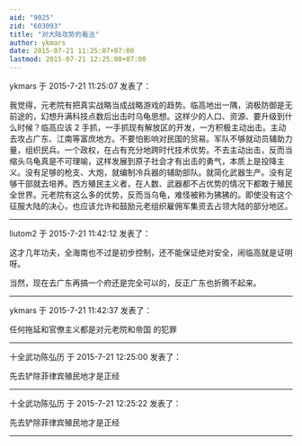 ```yaml
---
aid: "9025"
zid: "603093"
title: "对大陆攻势的看法"
author: ykmars
date: 2015-07-21 11:25:07+07:00
lastmod: 2015-07-21 12:25:00+07:00
---
```


ykmars 于 2015-7-21 11:25:07 发表了：

我觉得，元老院有把真实战略当成战略游戏的趋势。临高地出一隅，消极防御是无前途的，幻想升满科技点数后出击时乌龟思想。这样少的人口、资源、要升级到什么时候？临高应该 2 手抓，一手抓现有解放区的开发，一方积极主动出击。主动去攻占广东、江南等富庶地方。不要怕影响对民国的贸易。军队不够就动员辅助力量，组织民兵。一个政权，在占有充分地跨时代技术优势。不去主动出击，反而当缩头乌龟真是不可理喻，这样发展到原子社会才有出击的勇气，本质上是投降主义。没有足够的枪支、大炮，就编制冷兵器的辅助部队。就简化武器生产。没有足够干部就去培养。西方殖民主义者，在人数、武器都不占优势的情况下都敢于殖民全世界。元老院有这么多的优势，反而当乌龟，难怪被称为狒狒的。即使没有这个征服大陆的决心，也应该允许和鼓励元老组织雇佣军集资去占领大陆的部分地区。

---

liutom2 于 2015-7-21 11:42:12 发表了：

这才几年功夫，全海南也不过是初步控制，还不能保证绝对安全，闹临高就是证明呀。

当然，现在去广东再搞一个府还是完全可以的，反正广东也折腾不起来。

---

ykmars 于 2015-7-21 11:42:37 发表了：

任何拖延和官僚主义都是对元老院和帝国 的犯罪

---

十全武功陈弘历 于 2015-7-21 12:25:00 发表了：

先去铲除菲律宾殖民地才是正经

---

十全武功陈弘历 于 2015-7-21 12:25:22 发表了：

先去铲除菲律宾殖民地才是正经

---
